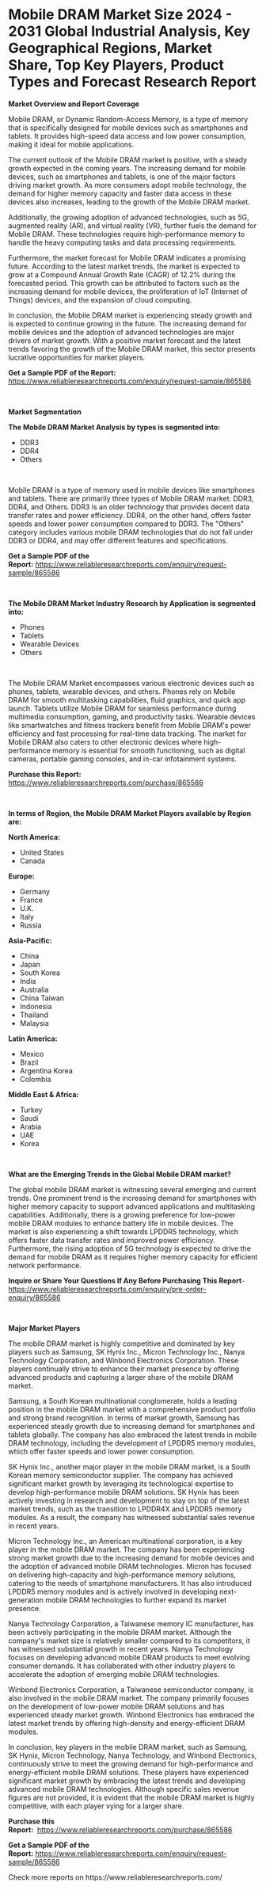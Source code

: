 <p><h1>Mobile DRAM Market Size 2024 - 2031 Global Industrial Analysis, Key Geographical Regions, Market Share, Top Key Players, Product Types and Forecast Research Report</h1></p><p><strong>Market Overview and Report Coverage</strong></p>
<p><p>Mobile DRAM, or Dynamic Random-Access Memory, is a type of memory that is specifically designed for mobile devices such as smartphones and tablets. It provides high-speed data access and low power consumption, making it ideal for mobile applications.</p><p>The current outlook of the Mobile DRAM market is positive, with a steady growth expected in the coming years. The increasing demand for mobile devices, such as smartphones and tablets, is one of the major factors driving market growth. As more consumers adopt mobile technology, the demand for higher memory capacity and faster data access in these devices also increases, leading to the growth of the Mobile DRAM market.</p><p>Additionally, the growing adoption of advanced technologies, such as 5G, augmented reality (AR), and virtual reality (VR), further fuels the demand for Mobile DRAM. These technologies require high-performance memory to handle the heavy computing tasks and data processing requirements.</p><p>Furthermore, the market forecast for Mobile DRAM indicates a promising future. According to the latest market trends, the market is expected to grow at a Compound Annual Growth Rate (CAGR) of 12.2% during the forecasted period. This growth can be attributed to factors such as the increasing demand for mobile devices, the proliferation of IoT (Internet of Things) devices, and the expansion of cloud computing.</p><p>In conclusion, the Mobile DRAM market is experiencing steady growth and is expected to continue growing in the future. The increasing demand for mobile devices and the adoption of advanced technologies are major drivers of market growth. With a positive market forecast and the latest trends favoring the growth of the Mobile DRAM market, this sector presents lucrative opportunities for market players.</p></p>
<p><strong>Get a Sample PDF of the Report:</strong> <a href="https://www.reliableresearchreports.com/enquiry/request-sample/865586">https://www.reliableresearchreports.com/enquiry/request-sample/865586</a></p>
<p>&nbsp;</p>
<p><strong>Market Segmentation</strong></p>
<p><strong>The Mobile DRAM Market Analysis by types is segmented into:</strong></p>
<p><ul><li>DDR3</li><li>DDR4</li><li>Others</li></ul></p>
<p>&nbsp;</p>
<p><p>Mobile DRAM is a type of memory used in mobile devices like smartphones and tablets. There are primarily three types of Mobile DRAM market: DDR3, DDR4, and Others. DDR3 is an older technology that provides decent data transfer rates and power efficiency. DDR4, on the other hand, offers faster speeds and lower power consumption compared to DDR3. The "Others" category includes various mobile DRAM technologies that do not fall under DDR3 or DDR4, and may offer different features and specifications.</p></p>
<p><strong>Get a Sample PDF of the Report:</strong>&nbsp;<a href="https://www.reliableresearchreports.com/enquiry/request-sample/865586">https://www.reliableresearchreports.com/enquiry/request-sample/865586</a></p>
<p>&nbsp;</p>
<p><strong>The Mobile DRAM Market Industry Research by Application is segmented into:</strong></p>
<p><ul><li>Phones</li><li>Tablets</li><li>Wearable Devices</li><li>Others</li></ul></p>
<p>&nbsp;</p>
<p><p>The Mobile DRAM Market encompasses various electronic devices such as phones, tablets, wearable devices, and others. Phones rely on Mobile DRAM for smooth multitasking capabilities, fluid graphics, and quick app launch. Tablets utilize Mobile DRAM for seamless performance during multimedia consumption, gaming, and productivity tasks. Wearable devices like smartwatches and fitness trackers benefit from Mobile DRAM's power efficiency and fast processing for real-time data tracking. The market for Mobile DRAM also caters to other electronic devices where high-performance memory is essential for smooth functioning, such as digital cameras, portable gaming consoles, and in-car infotainment systems.</p></p>
<p><strong>Purchase this Report:</strong>&nbsp; <a href="https://www.reliableresearchreports.com/purchase/865586">https://www.reliableresearchreports.com/purchase/865586</a></p>
<p>&nbsp;</p>
<p><strong>In terms of Region, the Mobile DRAM Market Players available by Region are:</strong></p>
<p>
    <p> <strong> North America: </strong>
        <ul>
            <li>United States</li>
            <li>Canada</li>
        </ul>
        </p> 
    <p> <strong> Europe: </strong>
        <ul>
            <li>Germany</li>
            <li>France</li>
            <li>U.K.</li>
            <li>Italy</li>
            <li>Russia</li>
        </ul>
        </p> 
    <p> <strong> Asia-Pacific: </strong>
        <ul>
            <li>China</li>
            <li>Japan</li>
            <li>South Korea</li>
            <li>India</li>
            <li>Australia</li>
            <li>China Taiwan</li>
            <li>Indonesia</li>
            <li>Thailand</li>
            <li>Malaysia</li>
        </ul>
        </p> 
    <p> <strong> Latin America: </strong>
        <ul>
            <li>Mexico</li>
            <li>Brazil</li>
            <li>Argentina Korea</li>
            <li>Colombia</li>
        </ul>
        </p> 
    <p> <strong> Middle East & Africa: </strong>
        <ul>
            <li>Turkey</li>
            <li>Saudi</li>
            <li>Arabia</li>
            <li>UAE</li>
            <li>Korea</li>
        </ul>
    </p>
    </p>
<p>&nbsp;</p>
<p><strong>What are the Emerging Trends in the Global Mobile DRAM market?</strong></p>
<p><p>The global mobile DRAM market is witnessing several emerging and current trends. One prominent trend is the increasing demand for smartphones with higher memory capacity to support advanced applications and multitasking capabilities. Additionally, there is a growing preference for low-power mobile DRAM modules to enhance battery life in mobile devices. The market is also experiencing a shift towards LPDDR5 technology, which offers faster data transfer rates and improved power efficiency. Furthermore, the rising adoption of 5G technology is expected to drive the demand for mobile DRAM as it requires higher memory capacity for efficient network performance.</p></p>
<p><strong>Inquire or Share Your Questions If Any Before Purchasing This Report</strong>- <a href="https://www.reliableresearchreports.com/enquiry/pre-order-enquiry/865586">https://www.reliableresearchreports.com/enquiry/pre-order-enquiry/865586</a></p>
<p>&nbsp;</p>
<p><strong>Major Market Players</strong></p>
<p><p>The mobile DRAM market is highly competitive and dominated by key players such as Samsung, SK Hynix Inc., Micron Technology Inc., Nanya Technology Corporation, and Winbond Electronics Corporation. These players continually strive to enhance their market presence by offering advanced products and capturing a larger share of the mobile DRAM market.</p><p>Samsung, a South Korean multinational conglomerate, holds a leading position in the mobile DRAM market with a comprehensive product portfolio and strong brand recognition. In terms of market growth, Samsung has experienced steady growth due to increasing demand for smartphones and tablets globally. The company has also embraced the latest trends in mobile DRAM technology, including the development of LPDDR5 memory modules, which offer faster speeds and lower power consumption.</p><p>SK Hynix Inc., another major player in the mobile DRAM market, is a South Korean memory semiconductor supplier. The company has achieved significant market growth by leveraging its technological expertise to develop high-performance mobile DRAM solutions. SK Hynix has been actively investing in research and development to stay on top of the latest market trends, such as the transition to LPDDR4X and LPDDR5 memory modules. As a result, the company has witnessed substantial sales revenue in recent years.</p><p>Micron Technology Inc., an American multinational corporation, is a key player in the mobile DRAM market. The company has been experiencing strong market growth due to the increasing demand for mobile devices and the adoption of advanced mobile DRAM technologies. Micron has focused on delivering high-capacity and high-performance memory solutions, catering to the needs of smartphone manufacturers. It has also introduced LPDDR5 memory modules and is actively involved in developing next-generation mobile DRAM technologies to further expand its market presence.</p><p>Nanya Technology Corporation, a Taiwanese memory IC manufacturer, has been actively participating in the mobile DRAM market. Although the company's market size is relatively smaller compared to its competitors, it has witnessed substantial growth in recent years. Nanya Technology focuses on developing advanced mobile DRAM products to meet evolving consumer demands. It has collaborated with other industry players to accelerate the adoption of emerging mobile DRAM technologies.</p><p>Winbond Electronics Corporation, a Taiwanese semiconductor company, is also involved in the mobile DRAM market. The company primarily focuses on the development of low-power mobile DRAM solutions and has experienced steady market growth. Winbond Electronics has embraced the latest market trends by offering high-density and energy-efficient DRAM modules.</p><p>In conclusion, key players in the mobile DRAM market, such as Samsung, SK Hynix, Micron Technology, Nanya Technology, and Winbond Electronics, continuously strive to meet the growing demand for high-performance and energy-efficient mobile DRAM solutions. These players have experienced significant market growth by embracing the latest trends and developing advanced mobile DRAM technologies. Although specific sales revenue figures are not provided, it is evident that the mobile DRAM market is highly competitive, with each player vying for a larger share.</p></p>
<p><strong>Purchase this Report:</strong>&nbsp;&nbsp;<a href="https://www.reliableresearchreports.com/purchase/865586">https://www.reliableresearchreports.com/purchase/865586</a></p>
<p></p>
<p><strong>Get a Sample PDF of the Report:</strong>&nbsp;<a href="https://www.reliableresearchreports.com/enquiry/request-sample/865586">https://www.reliableresearchreports.com/enquiry/request-sample/865586</a></p>
<p>Check more reports on https://www.reliableresearchreports.com/</p>